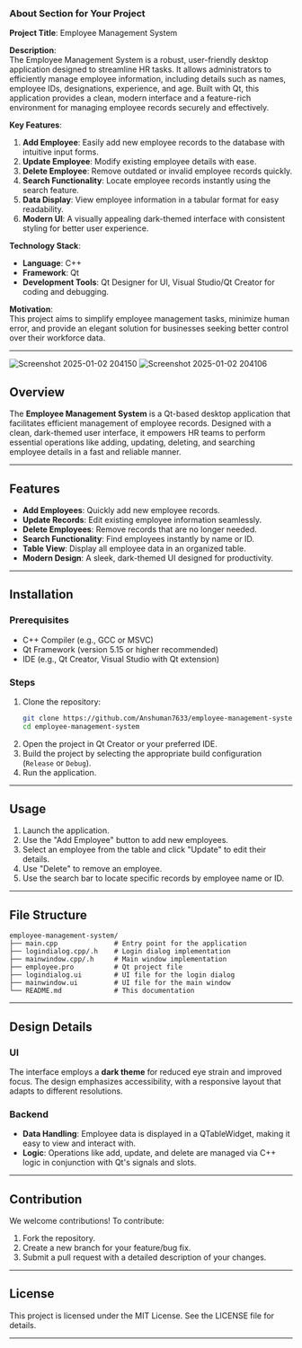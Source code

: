 ### About Section for Your Project

**Project Title**: Employee Management System

**Description**:  
The Employee Management System is a robust, user-friendly desktop application designed to streamline HR tasks. It allows administrators to efficiently manage employee information, including details such as names, employee IDs, designations, experience, and age. Built with Qt, this application provides a clean, modern interface and a feature-rich environment for managing employee records securely and effectively.

**Key Features**:
1. **Add Employee**: Easily add new employee records to the database with intuitive input forms.
2. **Update Employee**: Modify existing employee details with ease.
3. **Delete Employee**: Remove outdated or invalid employee records quickly.
4. **Search Functionality**: Locate employee records instantly using the search feature.
5. **Data Display**: View employee information in a tabular format for easy readability.
6. **Modern UI**: A visually appealing dark-themed interface with consistent styling for better user experience.

**Technology Stack**:
- **Language**: C++
- **Framework**: Qt
- **Development Tools**: Qt Designer for UI, Visual Studio/Qt Creator for coding and debugging.

**Motivation**:  
This project aims to simplify employee management tasks, minimize human error, and provide an elegant solution for businesses seeking better control over their workforce data.

---
![Screenshot 2025-01-02 204150](https://github.com/user-attachments/assets/d8e23a8c-54d5-4f7e-86aa-9c12fd3799d9)
![Screenshot 2025-01-02 204106](https://github.com/user-attachments/assets/d6d96571-55d3-4433-ae7c-87de8786d1ec)


## Overview
The **Employee Management System** is a Qt-based desktop application that facilitates efficient management of employee records. Designed with a clean, dark-themed user interface, it empowers HR teams to perform essential operations like adding, updating, deleting, and searching employee details in a fast and reliable manner.

---

## Features
- **Add Employees**: Quickly add new employee records.
- **Update Records**: Edit existing employee information seamlessly.
- **Delete Employees**: Remove records that are no longer needed.
- **Search Functionality**: Find employees instantly by name or ID.
- **Table View**: Display all employee data in an organized table.
- **Modern Design**: A sleek, dark-themed UI designed for productivity.

---

## Installation

### Prerequisites
- C++ Compiler (e.g., GCC or MSVC)
- Qt Framework (version 5.15 or higher recommended)
- IDE (e.g., Qt Creator, Visual Studio with Qt extension)

### Steps
1. Clone the repository:
   ```bash
   git clone https://github.com/Anshuman7633/employee-management-system.git
   cd employee-management-system
   ```
2. Open the project in Qt Creator or your preferred IDE.
3. Build the project by selecting the appropriate build configuration (`Release` or `Debug`).
4. Run the application.

---

## Usage

1. Launch the application.
2. Use the "Add Employee" button to add new employees.
3. Select an employee from the table and click "Update" to edit their details.
4. Use "Delete" to remove an employee.
5. Use the search bar to locate specific records by employee name or ID.

---

## File Structure
```
employee-management-system/
├── main.cpp              # Entry point for the application
├── logindialog.cpp/.h    # Login dialog implementation
├── mainwindow.cpp/.h     # Main window implementation
├── employee.pro          # Qt project file
├── logindialog.ui        # UI file for the login dialog
├── mainwindow.ui         # UI file for the main window
└── README.md             # This documentation
```

---

## Design Details

### UI
The interface employs a **dark theme** for reduced eye strain and improved focus. The design emphasizes accessibility, with a responsive layout that adapts to different resolutions.

### Backend
- **Data Handling**: Employee data is displayed in a QTableWidget, making it easy to view and interact with.
- **Logic**: Operations like add, update, and delete are managed via C++ logic in conjunction with Qt's signals and slots.

---

## Contribution
We welcome contributions! To contribute:
1. Fork the repository.
2. Create a new branch for your feature/bug fix.
3. Submit a pull request with a detailed description of your changes.

---

## License
This project is licensed under the MIT License. See the LICENSE file for details.

---


